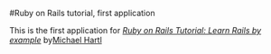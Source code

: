 #Ruby on Rails tutorial, first application

This is the first application for
[*Ruby on Rails Tutorial: Learn Rails by example*](http://railstutorial.org)
by[Michael Hartl](http://michaelhartl.com/)